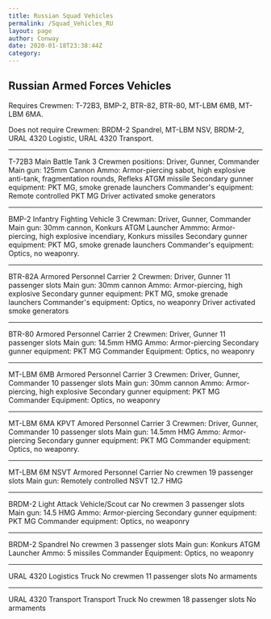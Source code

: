 ```yaml
---
title: Russian Squad Vehicles
permalink: /Squad_Vehicles_RU
layout: page
author: Conway
date: 2020-01-18T23:38:44Z
category: 
---
```

## Russian Armed Forces Vehicles

Requires Crewmen: T-72B3, BMP-2, BTR-82, BTR-80, MT-LBM 6MB, MT-LBM 6MA.

Does not require Crewmen: BRDM-2 Spandrel, MT-LBM NSV, BRDM-2, URAL 4320 Logistic, URAL 4320 Transport.

---

T-72B3
Main Battle Tank
3 Crewmen positions: Driver, Gunner, Commander
Main gun: 125mm Cannon
Ammo: Armor-piercing sabot, high explosive anti-tank, fragmentation rounds, Refleks ATGM missile
Secondary gunner equipment: PKT MG, smoke grenade launchers
Commander's equipment: Remote controlled PKT MG
Driver activated smoke generators

---

BMP-2
Infantry Fighting Vehicle
3 Crewman: Driver, Gunner, Commander
Main gun: 30mm cannon, Konkurs ATGM Launcher
Ammmo: Armor-piercing, high explosive incendiary, Konkurs missiles
Secondary gunner equipment: PKT MG, smoke grenade launchers
Commander's equipment: Optics, no weaponry.

---

BTR-82A
Armored Personnel Carrier
2 Crewmen: Driver, Gunner
11 passenger slots
Main gun: 30mm cannon
Ammo: Armor-piercing, high explosive
Secondary gunner equipment: PKT MG, smoke grenade launchers
Commander's equipment: Optics, no weaponry
Driver activated smoke generators

---

BTR-80
Armored Personnel Carrier
2 Crewmen: Driver, Gunner
11 passenger slots
Main gun: 14.5mm HMG
Ammo: Armor-piercing
Secondary gunner equipment: PKT MG
Commander Equipment: Optics, no weaponry

---

MT-LBM 6MB
Armored Personnel Carrier
3 Crewmen: Driver, Gunner, Commander
10 passenger slots
Main gun: 30mm cannon
Ammo: Armor-piercing, high explosive
Secondary gunner equipment: PKT MG
Commander Equipment: Optics, no weaponry

---

MT-LBM 6MA KPVT
Amored Personnel Carrier
3 Crewmen: Driver, Gunner, Commander
10 passenger slots
Main gun: 14.5mm HMG
Ammo: Armor-piercing
Secondary gunner equipment: PKT MG
Commander equipment: Optics, no weaponry.

---

MT-LBM 6M NSVT
Armored Personnel Carrier
No crewmen
19 passenger slots
Main gun: Remotely controlled NSVT 12.7 HMG

---

BRDM-2
Light Attack Vehicle/Scout car
No crewmen
3 passenger slots
Main gun: 14.5 HMG
Ammo: Armor-piercing
Secondary gunner equipment: PKT MG
Commander equipment: Optics, no weaponry

---

BRDM-2 Spandrel
No crewmen
3 passenger slots
Main gun: Konkurs ATGM Launcher
Ammo: 5 missiles
Commander Equipment: Optics, no weaponry

---

URAL 4320
Logistics Truck
No crewmen
11 passenger slots
No armaments

---

URAL 4320 Transport
Transport Truck
No crewmen
18 passenger slots
No armaments